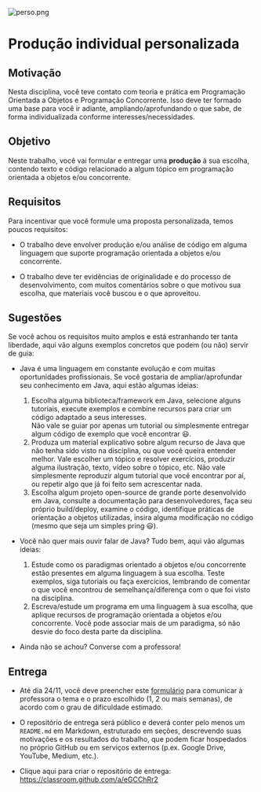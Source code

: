 
![perso.png](perso.png)
# Produção individual personalizada 




## Motivação

Nesta disciplina, você teve contato com teoria e prática em Programação Orientada a Objetos e Programação Concorrente.
Isso deve ter formado uma base para você ir adiante, ampliando/aprofundando o que sabe, de forma individualizada conforme interesses/necessidades.



## Objetivo
Neste trabalho, você vai formular e entregar uma **produção** à sua escolha, contendo texto e código relacionado a algum tópico em programação orientada a objetos e/ou concorrente.


## Requisitos


Para incentivar que você formule uma proposta personalizada, temos poucos requisitos:

- O trabalho deve envolver produção e/ou análise de código em alguma linguagem que suporte programação orientada a objetos e/ou concorrente.

- O trabalho deve ter evidências de originalidade e do processo de desenvolvimento, com muitos comentários sobre o que motivou sua escolha, que materiais você buscou e o que aproveitou.



## Sugestões

Se você achou os requisitos muito amplos e está estranhando ter tanta liberdade, aqui vão alguns exemplos concretos que podem (ou não) servir de guia:

- Java é uma linguagem em constante evolução e com muitas oportunidades profissionais. Se você gostaria de ampliar/aprofundar seu conhecimento em Java, aqui estão algumas ideias:
  1. Escolha alguma biblioteca/framework em Java, selecione alguns tutoriais, execute exemplos e combine recursos para criar um código adaptado a seus interesses.   
  Não vale se guiar por apenas um tutorial ou simplesmente entregar algum código de exemplo que você encontrar :smiley:.
  2. Produza um material explicativo sobre algum recurso de Java que não tenha sido visto na disciplina, ou que você queira entender melhor. Vale escolher um tópico e resolver exercícios, produzir alguma ilustração, texto, vídeo sobre o tópico, etc. Não vale simplesmente reproduzir algum tutorial que você encontrar por aí, ou repetir algo que já foi feito sem acrescentar nada.
  3. Escolha algum projeto open-source de grande porte desenvolvido em Java, consulte a documentação para desenvolvedores, faça seu próprio build/deploy, examine o código, identifique práticas de orientação a objetos utilizadas, insira alguma modificação no código (mesmo que seja um simples pring :smiley:).

- Você não quer mais ouvir falar de Java? Tudo bem, aqui vão algumas ideias:
  1. Estude como os paradigmas orientado a objetos e/ou concorrente estão presentes em alguma linguagem à sua escolha. Teste exemplos, siga tutoriais ou faça exercícios, lembrando de comentar o que você encontrou de semelhança/diferença com o que foi visto na disciplina. 
  2. Escreva/estude um programa em uma linguagem à sua escolha, que aplique recursos de programação orientada a objetos e/ou concorrente. Você pode associar mais de um paradigma, só não desvie do foco desta parte da disciplina.
  
- Ainda não se achou? Converse com a professora!


## Entrega


- Até dia 24/11, você deve preencher este [formulário](https://forms.gle/giJ3dMeV2aFq4L7c9) para comunicar à professora o tema e o prazo escolhido (1, 2 ou mais semanas), de acordo com o grau de dificuldade estimado. 

- O repositório de entrega será público e deverá conter pelo menos um `README.md` em Markdown, estruturado em seções, descrevendo suas motivações e os resultados do trabalho, que podem ficar hospedados no próprio GitHub ou em serviços externos (p.ex. Google Drive, YouTube, Medium, etc.).

- Clique aqui para criar o repositório de entrega: https://classroom.github.com/a/eGCChRr2






